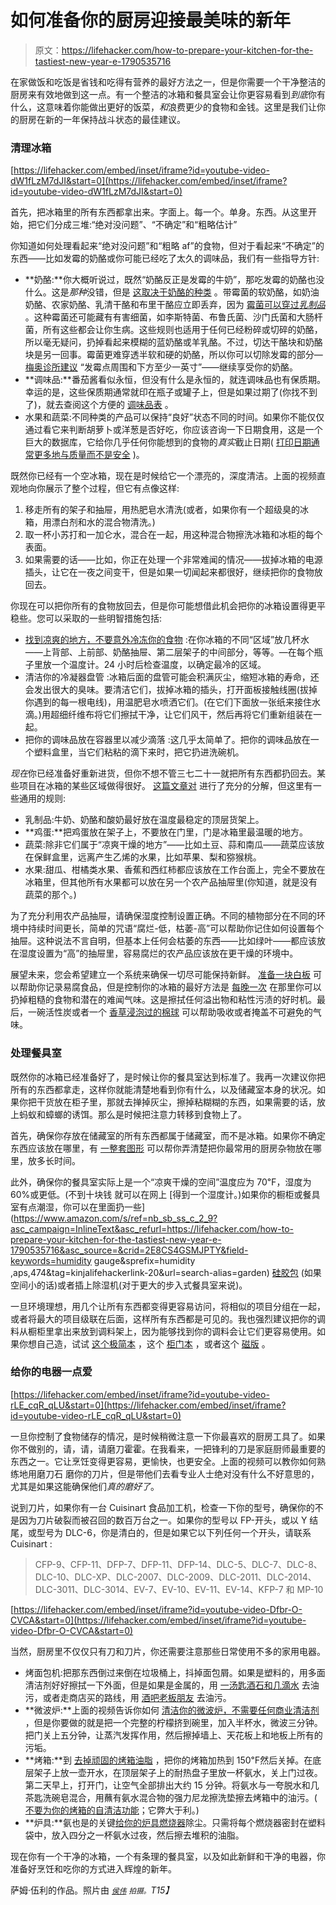 # 如何准备你的厨房迎接最美味的新年

> 原文：<https://lifehacker.com/how-to-prepare-your-kitchen-for-the-tastiest-new-year-e-1790535716>

在家做饭和吃饭是省钱和吃得有营养的最好方法之一，但是你需要一个干净整洁的厨房来有效地做到这一点。有一个整洁的冰箱和餐具室会让你更容易看到*到底*你有什么，这意味着你能做出更好的饭菜，*和*浪费更少的食物和金钱。这里是我们让你的厨房在新的一年保持战斗状态的最佳建议。



### 清理冰箱

 [https://lifehacker.com/embed/inset/iframe?id=youtube-video-dW1fLzM7dJI&start=0](https://lifehacker.com/embed/inset/iframe?id=youtube-video-dW1fLzM7dJI&start=0) 

首先，把冰箱里的所有东西都拿出来。字面上。每一个。单身。东西。从这里开始，把它们分成三堆:“绝对没问题”、“不确定”和“粗略估计”

你知道如何处理看起来“绝对没问题”和“粗略 af”的食物，但对于看起来“不确定”的东西——比如发霉的奶酪或你可能已经吃了太久的调味品，我们有一些指导方针:

*   **奶酪:**你大概听说过，既然“奶酪反正是发霉的牛奶”，那吃发霉的奶酪也没什么。这是*那种*没错，但是 [这取决于奶酪的种类](http://lifehacker.com/when-you-should-and-shouldnt-eat-moldy-cheese-5877588) 。带霉菌的软奶酪，如奶油奶酪、农家奶酪、乳清干酪和布里干酪应立即丢弃，因为 [霉菌可以穿过*乳制品*](http://lifehacker.com/why-you-should-think-twice-about-trying-to-salvage-mold-1522537083) 。这种霉菌还可能藏有有害细菌，如李斯特菌、布鲁氏菌、沙门氏菌和大肠杆菌，所有这些都会让你生病。这些规则也适用于任何已经粉碎或切碎的奶酪，所以毫无疑问，扔掉看起来模糊的蓝奶酪或羊乳酪。不过，切达干酪块和奶酪块是另一回事。霉菌更难穿透半软和硬的奶酪，所以你可以切除发霉的部分— [梅奥诊所建议](http://www.mayoclinic.com/health/food-and-nutrition/AN01024) “发霉点周围和下方至少一英寸”——继续享受你的奶酪。
*   **调味品:**番茄酱看似永恒，但没有什么是永恒的，就连调味品也有保质期。幸运的是，这些保质期通常就印在瓶子或罐子上，但是如果过期了(你找不到了)，就去查阅这个方便的 [调味品表](http://lifehacker.com/table-of-condiments-tells-you-when-to-toss-the-mayo-5283282) 。
*   水果和蔬菜:不同种类的产品可以保持“良好”状态不同的时间。如果你不能仅仅通过看它来判断胡萝卜或洋葱是否好吃，你应该咨询一下日期食用，这是一个巨大的数据库，它给你几乎任何你能想到的食物的*真实*截止日期( [打印日期通常更多地与质量而不是安全](http://lifehacker.com/what-do-these-expiration-dates-on-my-food-really-mean-5921708) )。

既然你已经有一个空冰箱，现在是时候给它一个漂亮的，深度清洁。上面的视频直观地向你展示了整个过程，但它有点像这样:

1.  移走所有的架子和抽屉，用热肥皂水清洗(或者，如果你有一个超级臭的冰箱，用漂白剂和水的混合物清洗。)
2.  取一杯小苏打和一加仑水，混合在一起，用这种混合物擦洗冰箱和冰柜的每个表面。
3.  如果需要的话——比如，你正在处理一个非常难闻的情况——拔掉冰箱的电源插头，让它在一夜之间变干，但是如果一切闻起来都很好，继续把你的食物放回去。

你现在可以把你所有的食物放回去，但是你可能想借此机会把你的冰箱设置得更平稳些。您可以采取的一些明智措施包括:

*   [找到凉爽的地方，不要意外冷冻你的食物](http://lifehacker.com/find-your-fridge-s-cool-spots-to-stop-accidentally-free-1786646841) :在你冰箱的不同“区域”放几杯水——上背部、上前部、奶酪抽屉、第二层架子的中间部分，等等。—在每个瓶子里放一个温度计。24 小时后检查温度，以确定最冷的区域。
*   清洁你的冷凝器盘管 :冰箱后面的盘管可能会积满灰尘，缩短冰箱的寿命，还会发出很大的臭味。要清洁它们，拔掉冰箱的插头，打开面板接触线圈(拔掉你遇到的每一根电线)，用温肥皂水喷洒它们。(在它们下面放一张纸来接住水滴。)用超细纤维布将它们擦拭干净，让它们风干，然后再将它们重新组装在一起。
*   把你的调味品放在容器里以减少滴落 :这几乎太简单了。把你的调味品放在一个塑料盒里，当它们粘粘的滴下来时，把它扔进洗碗机。

*现在*你已经准备好重新进货，但你不想不管三七二十一就把所有东西都扔回去。某些项目在冰箱的某些区域做得很好。 [这篇文章对](https://lifehacker.com/food-storage-101-where-and-how-long-to-keep-your-favor-498597803) 进行了充分的分解，但这里有一些通用的规则:

*   乳制品:牛奶、奶酪和酸奶最好放在温度最稳定的顶层货架上。
*   **鸡蛋:**把鸡蛋放在架子上，不要放在门里，门是冰箱里最温暖的地方。
*   蔬菜:除非它们属于“凉爽干燥的地方”——比如土豆、蒜和南瓜——蔬菜应该放在保鲜盒里，远离产生乙烯的水果，比如苹果、梨和猕猴桃。
*   水果:甜瓜、柑橘类水果、香蕉和西红柿都应该放在工作台面上，完全不要放在冰箱里，但其他所有水果都可以放在另一个农产品抽屉里(你知道，就是没有蔬菜的那个。)

为了充分利用农产品抽屉，请确保湿度控制设置正确。不同的植物部分在不同的环境中持续时间更长，简单的咒语“腐烂-低，枯萎-高”可以帮助你记住如何设置每个抽屉。这种说法不言自明，但基本上任何会枯萎的东西——比如绿叶——都应该放在湿度设置为“高”的抽屉里，容易腐烂的农产品应该放在更干燥的环境中。

展望未来，您会希望建立一个系统来确保一切尽可能保持新鲜。 [准备一块白板](https://lifehacker.com/use-a-whiteboard-to-keep-refrigerator-inventory-and-tra-1619640663) 可以帮助你记录易腐食品，但是控制你的冰箱的最好方法是 [每晚一次](http://lifehacker.com/avoid-wasting-food-with-a-nightly-fridge-cleaning-1643069693) 在那里你可以扔掉粗糙的食物和潜在的难闻气味。这是擦拭任何溢出物和粘性污渍的好时机。最后，一碗活性炭或者一个 [香草浸泡过的棉球](http://skillet.lifehacker.com/banish-fridge-funk-with-a-cotton-ball-and-vanilla-extra-1716405182) 可以帮助吸收或者掩盖不可避免的气味。

### 处理餐具室

既然你的冰箱已经准备好了，是时候让你的餐具室达到标准了。我再一次建议你把所有的东西都拿走，这样你就能清楚地看到你有什么，以及储藏室本身的状况。如果你把干货放在柜子里，那就去掸掉灰尘，擦掉粘糊糊的东西，如果需要的话，放上蚂蚁和蟑螂的诱饵。那么是时候把注意力转移到食物上了。

首先，确保你存放在储藏室的所有东西都属于储藏室，而不是冰箱。如果你不确定东西应该放在哪里，有 [一整套图形](https://lifehacker.com/this-graphic-shows-how-to-keep-your-pantry-well-stocked-1738955435) 可以帮你弄清楚把你最常用的厨房杂物放在哪里，放多长时间。

此外，确保你的餐具室实际上是一个“凉爽干燥的空间”温度应为 70℉，湿度为 60%或更低。(不到十块钱 就可以在网上 [得到一个湿度计。)如果你的橱柜或餐具室有点潮湿，你可以在里面扔一些](https://www.amazon.com/s/ref=nb_sb_ss_c_2_9?asc_campaign=InlineText&asc_refurl=https://lifehacker.com/how-to-prepare-your-kitchen-for-the-tastiest-new-year-e-1790535716&asc_source=&crid=2E8CS4GSMJPTY&field-keywords=humidity gauge&sprefix=humidity ,aps,474&tag=kinjalifehackerlink-20&url=search-alias=garden) [硅胶包](http://lifehacker.com/save-silica-packets-to-keep-tools-dry-and-rust-free-5645136) (如果空间小的话)或者插上除湿机(对于更大的步入式餐具室来说)。

一旦环境理想，用几个让所有东西都变得更容易访问，将相似的项目分组在一起，或者将最大的项目级联在后面，这样所有东西都是可见的。我也强烈建议把你的调料从橱柜里拿出来放到调料架上，因为能够找到你的调料会让它们更容易使用。如果你想自己造，试试 [这个极简本](http://lifehacker.com/build-a-minimalist-spice-rack-5177741) ，这个 [柜门本](http://lifehacker.com/diy-in-cupboard-spice-rack-saves-you-space-keeps-your-5921552) ，或者这个 [磁版](http://lifehacker.com/diy-magnetic-spice-rack-230625) 。

### 给你的电器一点爱

 [https://lifehacker.com/embed/inset/iframe?id=youtube-video-rLE_cqR_qLU&start=0](https://lifehacker.com/embed/inset/iframe?id=youtube-video-rLE_cqR_qLU&start=0) 

一旦你控制了食物储存的情况，是时候稍微注意一下你最喜欢的厨房工具了。如果你不做别的，请，请，请磨刀霍霍。在我看来，一把锋利的刀是家庭厨师最重要的东西之一。它让烹饪变得更容易，更愉快，也更安全。上面的视频可以教你如何熟练地用磨刀石 磨你的刀片，但是带他们去看专业人士绝对没有什么不好意思的，尤其是如果这能确保他们*真的磨好了*。

说到刀片，如果你有一台 Cuisinart 食品加工机，检查一下你的型号，确保你的不是因为刀片破裂而被召回的数百万台之一。如果你的型号以 FP-开头，或以 Y 结尾，或型号为 DLC-6，你是清白的，但是如果它以下列任何一个开头，请联系 Cuisinart :

> CFP-9、CFP-11、DFP-7、DFP-11、DFP-14、DLC-5、DLC-7、DLC-8、DLC-10、DLC-XP、DLC-2007、DLC-2009、DLC-2011、DLC-2014、DLC-3011、DLC-3014、EV-7、EV-10、EV-11、EV-14、KFP-7 和 MP-10

 [https://lifehacker.com/embed/inset/iframe?id=youtube-video-Dfbr-O-CVCA&start=0](https://lifehacker.com/embed/inset/iframe?id=youtube-video-Dfbr-O-CVCA&start=0) 

当然，厨房里不仅仅只有刀和刀片，你还需要注意那些日常使用不多的家用电器。

*   烤面包机:把那东西倒过来倒在垃圾桶上，抖掉面包屑。如果是塑料的，用多面清洁剂好好擦拭一下外面，但是如果是金属的，用 [一汤匙酒石和几滴水](http://lifehacker.com/clean-metal-appliances-with-cream-of-tartar-5928107) 去油污，或者走商店买的路线，用 [酒吧老板朋友](https://www.barkeepersfriend.com/) 去油污。
*   **微波炉:**上面的视频告诉你如何 [清洁你的微波炉，不需要任何商业清洁剂](http://lifehacker.com/how-to-easily-clean-a-microwave-in-minutes-with-no-clea-1706034415) ，但是你要做的就是把一个完整的柠檬挤到碗里，加入半杯水，微波三分钟。把门关上五分钟，让蒸汽发挥作用，然后擦掉墙上、天花板上和地板上所有的污垢。
*   **烤箱:**到 [去掉顽固的烤箱油脂](http://lifehacker.com/clean-your-oven-with-an-overnight-pot-of-water-and-ammo-1493972869) ，把你的烤箱加热到 150℉然后关掉。在底层架子上放一壶开水，在顶层架子上的耐热盘子里放一杯氨水，关上门过夜。第二天早上，打开门，让空气全部排出大约 15 分钟。将氨水与一夸脱水和几茶匙洗碗皂混合，用蘸有氨水混合物的强力尼龙擦洗垫擦去烤箱中的油污。( [不要为你的烤箱的自清洁功能](http://lifehacker.com/stop-using-your-oven-s-self-cleaning-feature-it-does-m-5935519)；它弊大于利。)
*   **炉具:**氨也是的关键[给你的炉具燃烧器](http://lifehacker.com/clean-stove-burners-and-grates-effortlessly-with-ammoni-5880914)除尘。只需将每个燃烧器密封在塑料袋中，放入四分之一杯氨水过夜，然后擦去堆积的油脂。

现在你有一个干净的冰箱，一个有条理的餐具室，以及如此新鲜和干净的电器，你准备好烹饪和吃你的方式进入辉煌的新年。

萨姆·伍利的作品。照片由 [*<small>侯伟</small>*](https://www.flickr.com/photos/rmhowie/6925170368/in/photolist-bxXiT7-5CJvXu-dpwPfe-7WxMFz-5CJvWd-fzTCi8-6eZhmY-5CJvWE-69wTuV-2rgaU9-7WxMKt-fzTDNk-bBAg5u-6aYWNW-fzTBJe-4csqpy-fA8WR9-r2YZ9x-aMuZTv-fzTBsT-oYQJuh-fA8WY5-fA8Wnb-fA8WUm-4jW1rF-fzTDkX-fA8XNG-66DG49-7u7HHJ-fzTBgT-dsxdyg-5sSivz-65RGaH-PvEG-4KbaJN-6cjva-aJewhB-7yH67d-fzTCAp-5gkGHu-fzTDSx-5ggp28-5ggpPT-pZXSpR-d2WcSL-bmny1F-BGGqk-4oozrx-86Bfxe-qdmAvs) *<small>拍摄。</small>T15】*